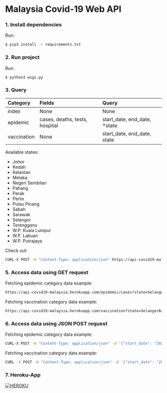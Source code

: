 # Malaysia Covid-19 Web API

### 1. Install dependencies

Run:

```sh
$ pip3 install -r requirements.txt
```

### 2. Run project

Run:

```sh
$ python3 wsgi.py
```

### 3. Query

| Category    | Fields                         | Query                         |
| :---------- | :----------------------------- | :---------------------------- |
| index       | None                           | None                          |
| epidemic    | cases, deaths, tests, hospital | start_date, end_date, \*state |
| vaccination | None                           | start_date, end_date, state   |

Available states:

- Johor
- Kedah
- Kelantan
- Melaka
- Negeri Sembilan
- Pahang
- Perak
- Perlis
- Pulau Pinang
- Sabah
- Sarawak
- Selangor
- Terengganu
- W.P. Kuala Lumpur
- W.P. Labuan
- W.P. Putrajaya

Check out:

```sh
CURL-X POST -H "Content-Type: application/json" https://api-covid19-malaysia.herokuapp.com/category
```

### 5. Access data using GET request

Fetching epidemic category data example:

```sh
https://api-covid19-malaysia.herokuapp.com/epidemic/cases?state=Selangor&start_date=2021-01-02&end_date=2021-01-05
```

Fetching vaccination category data example:

```sh
https://api-covid19-malaysia.herokuapp.com/vaccination?state=Selangor&start_date=2021-06-02&end_date=2021-07-05
```

### 6. Access data using JSON POST request

Fetching epidemic category data example:

```sh
CURL-X POST -H "Content-Type: application/json" -d '{"start_date": "2021-02-03", "end_date": "2021-07-05", "state": "Selangor"}' https://api-covid19-malaysia.herokuapp.com/epidemic/cases
```

Fetching vaccination category data example:

```sh
CURL -X POST -H "Content-Type: application/json" -d '{"start_date": "2021-02-03", "end_date": "2021-07-05", "state": "Selangor"}'  https://api-covid19-malaysia.herokuapp.com/vaccination
```

### 7. Heroku-App

[![HEROKU](https://img.shields.io/badge/Malaysia_Covid19_API-HEROKU-purple)](https://api-covid19-malaysia.herokuapp.com/)

